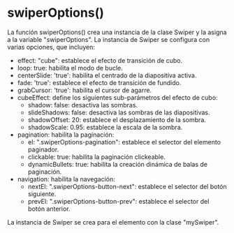 # swiperOptions()

La función swiperOptions() crea una instancia de la clase Swiper y la asigna a la variable "swiperOptions". La instancia de Swiper se configura con varias opciones, que incluyen:

- effect: "cube": establece el efecto de transición de cubo.
- loop: true: habilita el modo de bucle.
- centerSlide: 'true': habilita el centrado de la diapositiva activa.
- fade: 'true': establece el efecto de transición de fundido.
- grabCursor: 'true': habilita el cursor de agarre.
- cubeEffect: define los siguientes sub-parámetros del efecto de cubo:
    - shadow: false: desactiva las sombras.
    - slideShadows: false: desactiva las sombras de las diapositivas.
    - shadowOffset: 20: establece el desplazamiento de la sombra.
    - shadowScale: 0.95: establece la escala de la sombra.
- pagination: habilita la paginación:
    - el: ".swiperOptions-pagination": establece el selector del elemento paginador.
    - clickable: true: habilita la paginación clickeable.
    - dynamicBullets: true: habilita la creación dinámica de balas de paginación.
- navigation: habilita la navegación:
    - nextEl: ".swiperOptions-button-next": establece el selector del botón siguiente.
    - prevEl: ".swiperOptions-button-prev": establece el selector del botón anterior.

La instancia de Swiper se crea para el elemento con la clase "mySwiper". 
